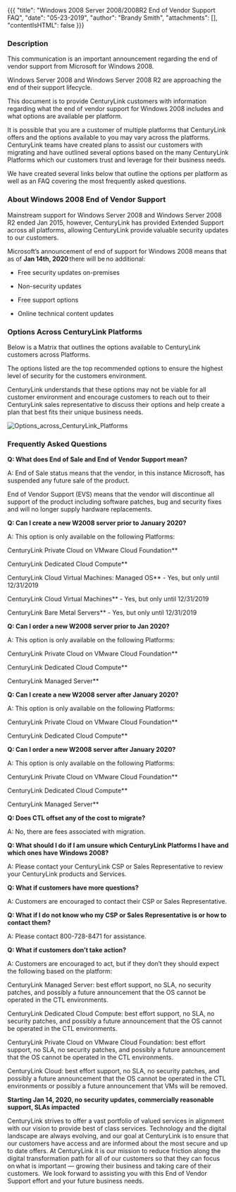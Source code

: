{{{
  "title": "Windows 2008 Server 2008/2008R2 End of Vendor Support FAQ",
  "date": "05-23-2019",
  "author": "Brandy Smith",
  "attachments": [],
  "contentIsHTML": false
}}}

### Description

This communication is an important announcement regarding the end of vendor support from Microsoft for Windows 2008.

Windows Server 2008 and Windows Server 2008 R2 are approaching the end of their support lifecycle.

This document is to provide CenturyLink customers with information regarding what the end of vendor support for Windows 2008 includes and what options are available per platform.

It is possible that you are a customer of multiple platforms that CenturyLink offers and the options available to you may vary across the platforms. CenturyLink teams have created plans to assist our customers with migrating and have outlined several options based on the many CenturyLink Platforms which our customers trust and leverage for their business needs.  

We have created several links below that outline the options per platform as well as an FAQ covering the most frequently asked questions.

###  About Windows 2008 End of Vendor Support

Mainstream support for Windows Server 2008 and Windows Server 2008 R2 ended Jan 2015, however, CenturyLink has provided Extended Support across all platforms, allowing CenturyLink provide valuable security updates to our customers. 

Microsoft’s announcement of end of support for Windows 2008 means that as of **Jan 14th, 2020** there will be no additional:

* Free security updates on-premises

* Non-security updates

* Free support options

* Online technical content updates

### Options Across CenturyLink Platforms

Below is a Matrix that outlines the options available to CenturyLink customers across Platforms.

The options listed are the top recommended options to ensure the highest level of security for the customers environment.

CenturyLink understands that these options may not be viable for all customer environment and encourage customers to reach out to their CenturyLink sales representative to discuss their options and help create a plan that best fits their unique business needs.

![Options_across_CenturyLink_Platforms](../images/options-across-centurylink-platforms.png)

### Frequently Asked Questions

**Q: What does End of Sale and End of Vendor Support mean?**

A: End of Sale status means that the vendor, in this instance Microsoft, has suspended any future sale of the product.

End of Vendor Support (EVS) means that the vendor will discontinue all support of the product including software patches, bug and security fixes and will no longer supply hardware replacements.

**Q: Can I create a new W2008 server prior to January 2020?**

A: This option is only available on the following Platforms:

CenturyLink Private Cloud on VMware Cloud Foundation**

CenturyLink Dedicated Cloud Compute**

CenturyLink Cloud Virtual Machines: Managed OS** - Yes, but only until 12/31/2019

CenturyLink Cloud Virtual Machines** - Yes, but only until 12/31/2019

CenturyLink Bare Metal Servers** - Yes, but only until 12/31/2019

**Q: Can I order a new W2008 server prior to Jan 2020?**

A: This option is only available on the following Platforms:

CenturyLink Private Cloud on VMware Cloud Foundation**

CenturyLink Dedicated Cloud Compute**

CenturyLink Managed Server**

**Q: Can I create a new W2008 server after January 2020?**

A: This option is only available on the following Platforms:

CenturyLink Private Cloud on VMware Cloud Foundation**

CenturyLink Dedicated Cloud Compute**

**Q: Can I order a new W2008 server after January 2020?**

A: This option is only available on the following Platforms:

CenturyLink Private Cloud on VMware Cloud Foundation**

CenturyLink Dedicated Cloud Compute**

CenturyLink Managed Server**

**Q: Does CTL offset any of the cost to migrate?**

A: No, there are fees associated with migration.

**Q: What should I do if I am unsure which CenturyLink Platforms I have and which ones have Windows 2008?**

A: Please contact your CenturyLink CSP or Sales Representative to review your CenturyLink products and Services.

**Q: What if customers have more questions?**

A: Customers are encouraged to contact their CSP or Sales Representative.

**Q: What if I do not know who my CSP or Sales Representative is or how to contact them?**

A: Please contact 800-728-8471 for assistance.

**Q: What if customers don’t take action?**

A: Customers are encouraged to act, but if they don’t they should expect the following based on the platform:

CenturyLink Managed Server: best effort support, no SLA, no security patches, and possibly a future announcement that the OS cannot be operated in the CTL environments.

CenturyLink Dedicated Cloud Compute: best effort support, no SLA, no security patches, and possibly a future announcement that the OS cannot be operated in the CTL environments.

CenturyLink Private Cloud on VMware Cloud Foundation: best effort support, no SLA, no security patches, and possibly a future announcement that the OS cannot be operated in the CTL environments.

CenturyLink Cloud: best effort support, no SLA, no security patches, and possibly a future announcement that the OS cannot be operated in the CTL environments or possibly a future announcement that VMs will be removed.

**Starting Jan 14, 2020, no security updates, commercially reasonable support, SLAs impacted**

CenturyLink strives to offer a vast portfolio of valued services in alignment with our vision to provide best of class services.  Technology and the digital landscape are always evolving, and our goal at CenturyLink is to ensure that our customers have access and are informed about the most secure and up to date offers. At CenturyLink it is our mission to reduce friction along the digital transformation path for all of our customers so that they can focus on what is important &mdash; growing their business and taking care of their customers.  We look forward to assisting you with this End of Vendor Support effort and your future business needs.
